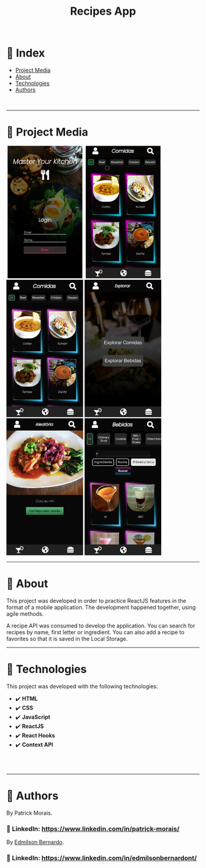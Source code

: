 <h1 align="center">Recipes App</h1>
<br />

# :pushpin: Index
- [Project Media](#camera_flash-project-media)
- [About](#monocle_face-about)
- [Technologies](#rocket-tecnologias-usadas)
- [Authors](#closed_book-authors)
<br />

---
# :camera_flash: Project Media
<img src="src/images/app1.gif" width="200px"/>

<img src="src/images/app2.gif" width="200px"/>

<img src="src/images/img1.png" width="200px"/>

<img src="src/images/img2.png" width="200px"/>

<img src="src/images/img3.png" width="200px"/>

<img src="src/images/img4.png" width="200px"/>

<br />

---
# :monocle_face: About
This project was developed in order to practice ReactJS features in the format of a mobile application. The development happened together, using agile methods.

A recipe API was consumed to develop the application.
You can search for recipes by name, first letter or ingredient.
You can also add a recipe to favorites so that it is saved in the Local Storage.
<br />

---

# :rocket:  Technologies
This project was developed with the following technologies: <br>
- :heavy_check_mark: **HTML**
- :heavy_check_mark: **CSS**
- :heavy_check_mark: **JavaScript**
- :heavy_check_mark: **ReactJS**
- :heavy_check_mark: **React Hooks**
- :heavy_check_mark: **Context API**
<br><br>
<br />

---

# :closed_book: Authors
By Patrick Morais.
### :link: LinkedIn: https://www.linkedin.com/in/patrick-morais/

By [Edmilson Bernardo](https://github.com/EdmilsonBernardo).
### :link: LinkedIn: https://www.linkedin.com/in/edmilsonbernardont/

